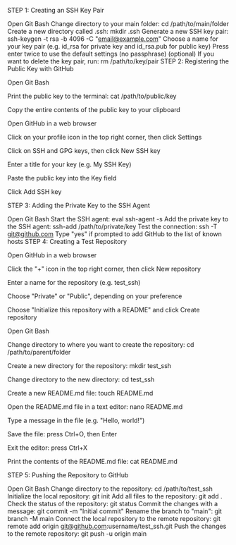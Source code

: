 STEP 1: Creating an SSH Key Pair

Open Git Bash
Change directory to your main folder: cd /path/to/main/folder
Create a new directory called .ssh: mkdir .ssh
Generate a new SSH key pair: ssh-keygen -t rsa -b 4096 -C "email@example.com"
Choose a name for your key pair (e.g. id_rsa for private key and id_rsa.pub for public key)
Press enter twice to use the default settings (no passphrase)
(optional) If you want to delete the key pair, run: rm /path/to/key/pair
STEP 2: Registering the Public Key with GitHub

Open Git Bash

Print the public key to the terminal: cat /path/to/public/key

Copy the entire contents of the public key to your clipboard

Open GitHub in a web browser

Click on your profile icon in the top right corner, then click Settings

Click on SSH and GPG keys, then click New SSH key

Enter a title for your key (e.g. My SSH Key)

Paste the public key into the Key field

Click Add SSH key

STEP 3: Adding the Private Key to the SSH Agent

Open Git Bash
Start the SSH agent: eval ssh-agent -s
Add the private key to the SSH agent: ssh-add /path/to/private/key
Test the connection: ssh -T git@github.com
Type "yes" if prompted to add GitHub to the list of known hosts
STEP 4: Creating a Test Repository

Open GitHub in a web browser

Click the "+" icon in the top right corner, then click New repository

Enter a name for the repository (e.g. test_ssh)

Choose "Private" or "Public", depending on your preference

Choose "Initialize this repository with a README" and click Create repository

Open Git Bash

Change directory to where you want to create the repository: cd /path/to/parent/folder

Create a new directory for the repository: mkdir test_ssh

Change directory to the new directory: cd test_ssh

Create a new README.md file: touch README.md

Open the README.md file in a text editor: nano README.md

Type a message in the file (e.g. "Hello, world!")

Save the file: press Ctrl+O, then Enter

Exit the editor: press Ctrl+X

Print the contents of the README.md file: cat README.md

STEP 5: Pushing the Repository to GitHub

Open Git Bash
Change directory to the repository: cd /path/to/test_ssh
Initialize the local repository: git init
Add all files to the repository: git add .
Check the status of the repository: git status
Commit the changes with a message: git commit -m "Initial commit"
Rename the branch to "main": git branch -M main
Connect the local repository to the remote repository: git remote add origin git@github.com:username/test_ssh.git
Push the changes to the remote repository: git push -u origin main

